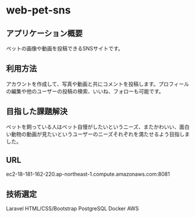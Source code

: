 # web-pet-sns


## アプリケーション概要
ペットの画像や動画を投稿できるSNSサイトです。


## 利用方法
アカウントを作成して、写真や動画と共にコメントを投稿します。プロフィールの編集や他のユーザーの投稿の検索、いいね、フォローも可能です。


## 目指した課題解決
ペットを飼っている人はペット自慢がしたいというニーズ、またかわいい、面白い動物の動画が見たいというユーザーのニーズそれぞれを満たせるよう目指しました。

## URL
ec2-18-181-162-220.ap-northeast-1.compute.amazonaws.com:8081

## 技術選定
Laravel
HTML/CSS/Bootstrap
PostgreSQL
Docker
AWS
